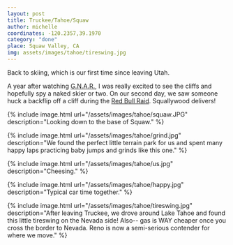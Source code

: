 ```yaml
---
layout: post
title: Truckee/Tahoe/Squaw
author: michelle
coordinates: -120.2357,39.1970 
category: "done"
place: Squaw Valley, CA
img: assets/images/tahoe/tireswing.jpg
---
```


Back to skiing, which is our first time since leaving Utah.

A year after watching [G.N.A.R.](https://vimeo.com/18809446), I was really excited to see the cliffs and hopefully spy a naked skier or two. On our second day, we saw someone huck a backflip off a cliff during the [Red Bull Raid](https://www.sacbee.com/sports/outdoors/article229345634.html). Squallywood delivers!

{% include image.html url="/assets/images/tahoe/squaw.JPG" description="Looking down to the base of Squaw." %}

{% include image.html url="/assets/images/tahoe/grind.jpg" description="We found the perfect little terrain park for us and spent many happy laps practicing baby jumps and grinds like this one." %}

{% include image.html url="/assets/images/tahoe/us.jpg" description="Cheesing." %}

{% include image.html url="/assets/images/tahoe/happy.jpg" description="Typical car time together." %}

{% include image.html url="/assets/images/tahoe/tireswing.jpg" description="After leaving Truckee, we drove around Lake Tahoe and found this little tireswing on the Nevada side! Also-- gas is WAY cheaper once you cross the border to Nevada. Reno is now a semi-serious contender for where we move." %}